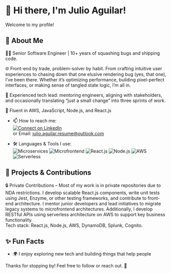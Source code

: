 # 👋 Hi there, I'm Julio Aguilar!

Welcome to my profile!

## 🚀 About Me

👨‍💻 Senior Software Engineer | 10+ years of squashing bugs and shipping code.

🌐 Front-end by trade, problem-solver by habit. From crafting intuitive user experiences to chasing down that one elusive rendering bug (yes, that one), I’ve been there. Whether it’s optimizing performance, building pixel-perfect interfaces, or making sense of tangled state logic, I’m all in.


🧭 Experienced tech lead: mentoring engineers, aligning with stakeholders, and occasionally translating “just a small change” into three sprints of work.

💬 Fluent in AWS, JavaScript, Node.js, and React.js

- 📫 How to reach me:  
  [![Connect on LinkedIn](https://img.shields.io/badge/Connect-LinkedIn-informational?style=flat&logo=linkedin)](https://www.linkedin.com/in/aguilar-julio/)  
  or Email: julio.aguilar.resume@outlook.com

- 🛠️ Languages & Tools I use:  
  ![Microservices](https://img.shields.io/badge/Architecture-Microservices-blue) ![Microfrontend](https://img.shields.io/badge/Architecture-Microfrontend-blue) ![React.js](https://img.shields.io/badge/Code-React.js-informational?style=flat&logo=react) ![Node.js](https://img.shields.io/badge/Code-Node.js-informational?style=flat&logo=node.js) ![AWS](https://img.shields.io/badge/Cloud-AWS-informational?style=flat&logo=amazonaws) ![Serverless](https://img.shields.io/badge/Framework-Serverless-informational?style=flat&logo=serverless)

## 🔧 Projects & Contributions

🔒 Private Contributions – Most of my work is in private repositories due to NDA restrictions. I develop scalable React.js components, write unit tests using Jest, Enzyme, or other testing frameworks, and contribute to front-end architecture. I mentor junior developers and lead initiatives to migrate legacy systems to microfrontend architectures. Additionally, I develop RESTful APIs using serverless architecture on AWS to support key business functionality.  
Tech stack: React.js, Node.js, AWS, DynamoDB, Splunk, Cognito.

## ✨ Fun Facts

- 🌍 I enjoy exploring new tech and building things that help people

Thanks for stopping by! Feel free to follow or reach out. 🚀
